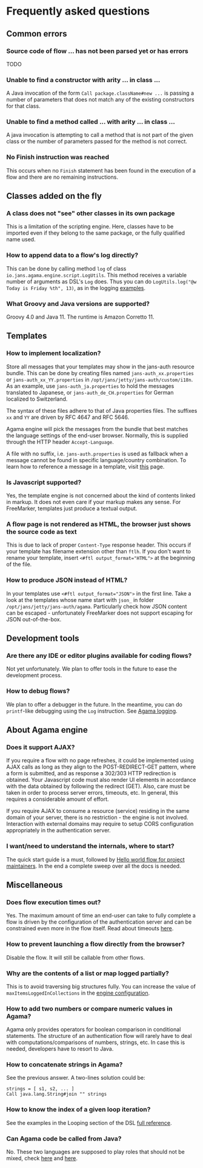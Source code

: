 # Frequently asked questions

## Common errors

### Source code of flow ... has not been parsed yet or has errors

TODO

### Unable to find a constructor with arity ... in class ...

A Java invocation of the form `Call package.className#new ...` is passing a number of parameters that does not match any of the existing constructors for that class. 

### Unable to find a method called ... with arity ... in class ...

A java invocation is attempting to call a method that is not part of the given class or the number of parameters passed for the method is not correct.

### No Finish instruction was reached

This occurs when no `Finish` statement has been found in the execution of a flow and there are no remaining instructions.

## Classes added on the fly

### A class does not "see" other classes in its own package

This is a limitation of the scripting engine. Here, classes have to be imported even if they belong to the same package, or the fully qualified name used.

### How to append data to a flow's log directly?

This can be done by calling method `log` of class `io.jans.agama.engine.script.LogUtils`. This method receives a variable number of arguments as DSL's `Log` does. Thus you can do `LogUtils.log("@w Today is Friday %th", 13)`, as in the logging [examples](./dsl-full.md#logging).

### What Groovy and Java versions are supported?

Groovy 4.0 and Java 11. The runtime is Amazon Corretto 11.

## Templates

### How to implement localization?

Store all messages that your templates may show in the jans-auth resource bundle. This can be done by creating files named `jans-auth_xx.properties` or `jans-auth_xx_YY.properties` in `/opt/jans/jetty/jans-auth/custom/i18n`. As an example, use `jans-auth_ja.properties` to hold the messages translated to Japanese, or `jans-auth_de_CH.properties` for German localized to Switzerland. 

The syntax of these files adhere to that of Java properties files. The suffixes `xx` and `YY` are driven by RFC 4647 and RFC 5646.

Agama engine will pick the messages from the bundle that best matches the language settings of the end-user browser. Normally, this is supplied through the HTTP header `Accept-Language`.

A file with no suffix, i.e. `jans-auth.properties` is used as fallback when a message cannot be found in specific language/country combination. To learn how to reference a message in a template, visit [this](./ui-pages.md#data-model) page.

### Is Javascript supported?

Yes, the template engine is not concerned about the kind of contents linked in markup. It does not even care if your markup makes any sense. For FreeMarker, templates just produce a textual output. 

### A flow page is not rendered as HTML, the browser just shows the source code as text

This is due to lack of proper `Content-Type` response header. This occurs if your template has filename extension other than `ftlh`. If you don't want to rename your template, insert `<#ftl output_format="HTML">` at the beginning of the file.

### How to produce JSON instead of HTML?

In your templates use `<#ftl output_format="JSON">` in the first line. Take a look at the templates whose name start with `json_` in folder `/opt/jans/jetty/jans-auth/agama`. Particularly check how JSON content can be escaped - unfortunately FreeMarker does not support escaping for JSON out-of-the-box.

## Development tools

### Are there any IDE or editor plugins available for coding flows?

Not yet unfortunately. We plan to offer tools in the future to ease the development process.

### How to debug flows?

We plan to offer a debugger in the future. In the meantime, you can do `printf`-like debugging using the `Log` instruction. See [Agama logging](./logging.md).

## About Agama engine

### Does it support AJAX?

If you require a flow with no page refreshes, it could be implemented using AJAX calls as long as they align to the POST-REDIRECT-GET pattern, where a form is submitted, and as response a 302/303 HTTP redirection is obtained. Your Javascript code must also render UI elements in accordance with the data obtained by following the redirect (GET). Also, care must be taken in order to process server errors, timeouts, etc. In general, this requires a considerable amount of effort.

If you require AJAX to consume a resource (service) residing in the same domain of your server, there is no restriction - the engine is not involved. Interaction with external domains may require to setup CORS configuration appropriately in the authentication server.  

### I want/need to understand the internals, where to start?

The quick start guide is a must, followed by [Hello world flow for project maintainers](./hello-world-maintainer.md). In the end a complete sweep over all the docs is needed.

## Miscellaneous

### Does flow execution times out?

Yes. The maximum amount of time an end-user can take to fully complete a flow is driven by the configuration of the authentication server and can be constrained even more in the flow itself. Read about timeouts [here](./flows-lifecycle.md#timeouts).

### How to prevent launching a flow directly from the browser?

Disable the flow. It will still be callable from other flows. 

### Why are the contents of a list or map logged partially?

This is to avoid traversing big structures fully. You can increase the value of `maxItemsLoggedInCollections` in the [engine configuration](./engine-config.md).

### How to add two numbers or compare numeric values in Agama?

Agama only provides operators for boolean comparison in conditional statements. The structure of an authentication flow will rarely have to deal with computations/comparisons of numbers, strings, etc. In case this is needed, developers have to resort to Java.

### How to concatenate strings in Agama?

See the previous answer. A two-lines solution could be:

```
strings = [ s1, s2, ... ]
Call java.lang.String#join "" strings
```

### How to know the index of a given loop iteration?

See the examples in the Looping section of the DSL [full reference](./dsl-full.md#looping).

### Can Agama code be called from Java?

No. These two languages are supposed to play roles that should not be mixed, check [here](./dsl.md#introduction) and [here](./lifecycle.md#design-and-code).
